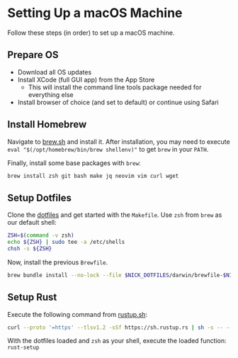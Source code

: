 # Setting Up a macOS Machine

Follow these steps (in order) to set up a macOS machine.

## Prepare OS

- Download all OS updates
- Install XCode (full GUI app) from the App Store
  - This will install the command line tools package needed for everything else
- Install browser of choice (and set to default) or continue using Safari

## Install Homebrew

Navigate to [brew.sh](https://brew.sh) and install it.
After installation, you may need to execute `eval "$(/opt/homebrew/bin/brew shellenv)"` to get `brew` in your `PATH`.

Finally, install some base packages with `brew`:

```sh
brew install zsh git bash make jq neovim vim curl wget
```

## Setup Dotfiles

Clone the [dotfiles](https://github.com/nickgerace/dotfiles) and get started with the `Makefile`.
Use `zsh` from `brew` as our default shell:

```sh
ZSH=$(command -v zsh)
echo ${ZSH} | sudo tee -a /etc/shells
chsh -s ${ZSH}
```

Now, install the previous `Brewfile`.

```sh
brew bundle install --no-lock --file $NICK_DOTFILES/darwin/brewfile-$NICK_ARCH.rb
```

## Setup Rust

Execute the following command from [rustup.sh](https://rustup.sh):

```sh
curl --proto '=https' --tlsv1.2 -sSf https://sh.rustup.rs | sh -s -- --no-modify-path -y
```

With the dotfiles loaded and `zsh` as your shell, execute the loaded function: `rust-setup`
